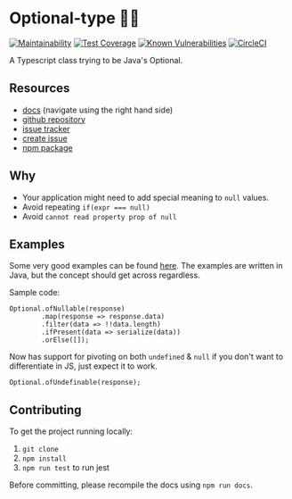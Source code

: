 
# Optional-type 🤷‍♂️

[![Maintainability](https://api.codeclimate.com/v1/badges/14424b3dc99cc590b30b/maintainability)](https://codeclimate.com/github/kreatemore/optional-type/maintainability)
[![Test Coverage](https://api.codeclimate.com/v1/badges/14424b3dc99cc590b30b/test_coverage)](https://codeclimate.com/github/kreatemore/optional-type/test_coverage)
[![Known Vulnerabilities](https://snyk.io/test/github/kreatemore/optional-ts/badge.svg?targetFile=package.json)](https://snyk.io/test/github/kreatemore/optional-ts?targetFile=package.json)
[![CircleCI](https://circleci.com/gh/kreatemore/optional-type.svg?style=svg)](https://circleci.com/gh/kreatemore/optional-type)

A Typescript class trying to be Java's Optional.

## Resources

* [docs](https://kreatemore.github.io/optional-type/index.html)
(navigate using the right hand side)
* [github repository](https://github.com/kreatemore/optional-type)
* [issue tracker](https://github.com/kreatemore/optional-type/issues)
* [create issue](https://github.com/kreatemore/optional-type/issues/new/choose)
* [npm package](https://www.npmjs.com/package/optional-type)

## Why

* Your application might need to add special meaning to `null` values.
* Avoid repeating `if(expr === null)`
* Avoid `cannot read property prop of null`

## Examples

Some very good examples can be found [here](http://www.baeldung.com/java-optional).
The examples are written in Java, but the concept should get across regardless.

Sample code:
```
Optional.ofNullable(response)
        .map(response => response.data)
        .filter(data => !!data.length)
        .ifPresent(data => serialize(data))
        .orElse([]);
```

Now has support for pivoting on both `undefined` & `null` if you
don't want to differentiate in JS, just expect it to work. 

```
Optional.ofUndefinable(response);
```

## Contributing

To get the project running locally:

1. `git clone`
2. `npm install`
3. `npm run test` to run jest

Before committing, please recompile the docs using `npm run docs`.
